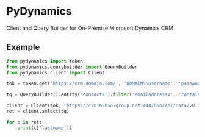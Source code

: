# PyDynamics

Client and Query Builder for On-Premise Microsoft Dynamics CRM.

## Example

```python
from pydynamics import token
from pydynamics.querybuilder import QueryBuilder
from pydynamics.client import Client

tok = token.get('https://crm.domain.com/', 'DOMAIN\\username', 'password')

tq = QueryBuilder().entity('contacts').filter('emailaddress1', 'contains', 'goscomb', 'str').select(['firstname','lastname', 'emailaddress1']).order(['lastname'],'asc').limit(0,2)

client = Client(tok, 'https://crm16.hso-group.net:444/hSo/api/data/v8.1/')
ret = client.select(tq)

for c in ret:
    print(c['lastname'])

```